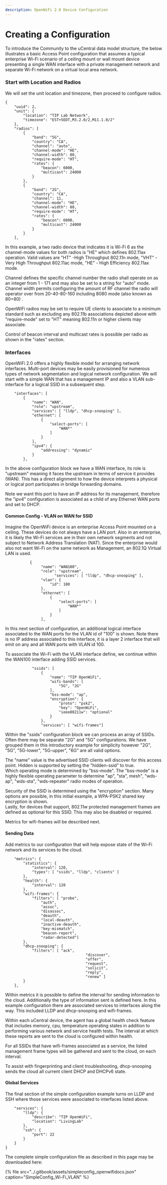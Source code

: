 ```yaml
---
description: OpenWiFi 2.0 Device Configuration
---
```


# Creating a Configuration

To introduce the Community to the uCentral data model structure, the below illustrates a basic Access Point configuration that assumes a typical enterprise Wi-Fi scenario of a ceiling mount or wall mount device presenting a single WAN interface with a private management network and separate  Wi-Fi network on a virtual local area network. 

### Start with Location and Radios

We will set the unit location and timezone, then proceed to configure radios.

```text
{
	"uuid": 2,
	"unit": {
		"location": "TIP Lab Network",
		"timezone": "EST+5EDT,M3.2.0/2,M11.1.0/2"
	},
	"radios": [
		{
			"band": "5G",
			"country": "CA",
			"channel": "auto",
			"channel-mode": "HE",
			"channel-width": 80,
			"require-mode": "HT",
			"rates": {
				"beacon": 6000,
				"multicast": 24000
			}
		},
		{
			"band": "2G",
			"country": "CA",
			"channel": 11,
			"channel-mode": "HE",
			"channel-width": 80,
			"require-mode": "HT",
			"rates": {
				"beacon": 6000,
				"multicast": 24000
			}
		}
	],
```

In this example, a two radio device that indicates it is Wi-Fi 6 as the channel-mode values for both radios is "HE" which defines 802.11ax operation. Valid values are "HT" -High Throughput 802.11n mode, "VHT" - Very High Throughput 802.11ac mode, "HE" - High Efficiency 802.11ax mode.

Channel defines the specific channel number the radio shall operate on as an integer from 1 - 171 and may also be set to a string for "auto" mode. Channel width permits configuring the amount of RF channel the radio will operator over from 20-40-80-160 including 8080 mode \(also known as 80+80\) .

OpenWiFi radios may be set to require UE clients to associate to a minimum standard such as excluding any 802.11b associations depicted above with "require-mode" set to "HT" meaning 802.11n or higher clients may associate. 

Control of beacon interval and multicast rates is possible per radio as shown in the "rates" section. 

### Interfaces

OpenWiFi 2.0 offers a highly flexible model for arranging network interfaces. Multi-port devices may be easily provisioned for numerous types of network segmentation and logical network configuration. We will start with a simple WAN that has a management IP and also a VLAN sub-interface for a logical SSID in a subsequent step. 

```text
	"interfaces": [
		{
			"name": "WAN",
			"role": "upstream",
			"services": [ "lldp", "dhcp-snooping" ],
			"ethernet": [
				{
					"select-ports": [
						"WAN*"
					]
				}
			],
			"ipv4": {
				"addressing": "dynamic"
			}
        },
```

In the above configuration block we have a WAN interface, its role is "upstream" meaning it faces the upstream in terms of service it provides \(WAN\). This has a direct alignment to how the device interprets a physical or logical port participates in bridge forwarding domains. 

Note we want this port to have an IP address for its management, therefore the "ipv4" configuration is associated as a child of any Ethernet WAN ports and set to DHCP. 

#### Common Config - VLAN on WAN for SSID

Imagine the OpenWiFi device is an enterprise Access Point mounted on a ceiling. These devices do not always have a LAN port. Also in an enterprise, it is likely the Wi-Fi services are in their own network segments and not subject to Network Address Translation \(NAT\). Since the enterprise would also not want Wi-Fi on the same network as Management, an 802.1Q Virtual LAN is used.

```text
           {
                "name": "WAN100",
                "role": "upstream",
			          "services": [ "lldp", "dhcp-snooping" ],                
                "vlan": {
                    "id": 100
                },
                "ethernet": [
                    {
                        "select-ports": [
                            "WAN*"
                        ]
                    }
                ],   
```

In this next section of configuration, an additional logical interface associated to the WAN ports for the VLAN id of "100" is shown. Note there is no IP address associated to this interface, it is a layer 2 interface that will emit on any and all WAN ports with VLAN id 100.

To associate the Wi-Fi with the VLAN interface define, we continue within the WAN100 interface adding SSID services.

```text
			"ssids": [
				{
					"name": "TIP OpenWiFi",
					"wifi-bands": [
						"5G", "2G"
					],
					"bss-mode": "ap",
					"encryption": {
						"proto": "psk2",
						"key": "OpenWiFi",
						"ieee80211w": "optional"
					}
				},
				"services": [ "wifi-frames"]
```

 Within the "ssids" configuration block we can process an array of SSIDs. Often there may be separate "2G" and "5G" configurations. We have grouped them in this introductory example for simplicity however "2G", "5G", "5G-lower", "5G-upper", "6G" are all valid options. 

The "name" value is the advertised SSID clients will discover for this access point. Hidden is supported by setting the "hidden-ssid" to true.   
Which operating mode is determined by "bss-mode".  The "bss-mode" is a highly flexible operating parameter to determine "ap", "sta", mesh", "wds-ap", "wds-sta", "wds-repeater" radio modes of operation.

Security of the SSID is determined using the "encryption" section. Many options are possible, in this initial example, a WPA-PSK2 shared key encryption is shown.   
Lastly, for devices that support, 802.11w protected management frames are defined as optional for this SSID.  This may also be disabled or required. 

Metrics for wifi-frames will be described next.

#### Sending Data

Add metrics to our configuration that will help expose state of the Wi-Fi network and its services to the cloud. 

```text
	"metrics": {
		"statistics": {
			"interval": 120,
			"types": [ "ssids", "lldp", "clients" ]
		},
		"health": {
			"interval": 120
		},
		"wifi-frames": {
			"filters": [ "probe",
				"auth",
				"assoc",
				"disassoc",
				"deauth",
				"local-deauth",
				"inactive-deauth",
				"key-mismatch",
				"beacon-report",
				"radar-detected"]
		},
		"dhcp-snooping": {
			"filters": [ "ack", 
									"discover", 
									"offer", 
									"request", 
									"solicit", 
									"reply", 
									"renew" ]
		}        
	},
```

Within metrics it is possible to define the interval for sending information to the cloud. Additionally the type of information sent is defined here. In this example configuration there are associated services to interfaces along the way. This included LLDP and dhcp-snooping and wifi-frames. 

Within each uCentral device, the agent has a global health check feature that includes memory, cpu, temperature operating states in addition to performing various network and service health tests. The interval at which these reports are sent to the cloud is configured within health. 

For all SSIDs that have wifi-frames associated as a service, the listed management frame types will be gathered and sent to the cloud, on each interval. 

To assist with fingerprinting and client troubleshooting, dhcp-snooping sends the cloud all current client DHCP and DHCPv6 state. 

#### Global Services

The final section of the simple configuration example turns on LLDP and SSH where those services were associated to interfaces listed above. 

```text
	"services": {     
		"lldp": {
			"describe": "TIP OpenWiFi",
			"location": "LivingLab"
		},
		"ssh": {
			"port": 22
		}
	}
}
```

The complete simple configuration file as described in this page may be downloaded here:  


{% file src="../.gitbook/assets/simpleconfig\_openwifidocs.json" caption="SimpleConfig\_Wi-Fi\_VLAN" %}



